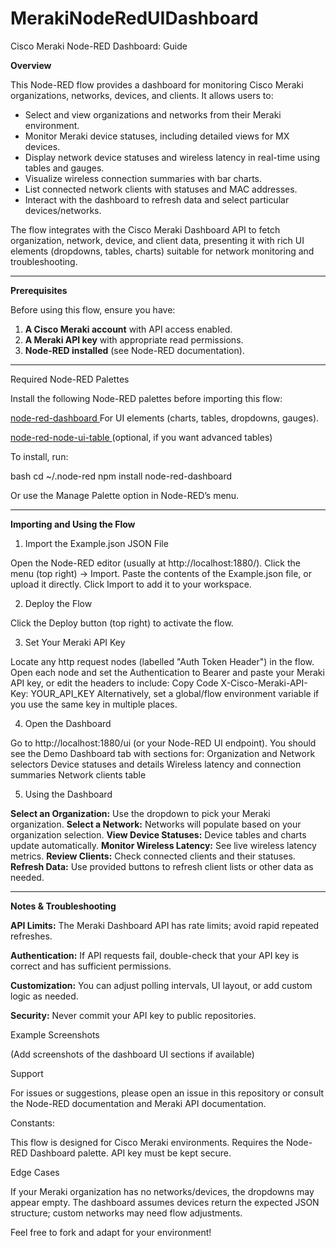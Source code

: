 # MerakiNodeRedUIDashboard

Cisco Meraki Node-RED Dashboard: Guide

**Overview**

This Node-RED flow provides a dashboard for monitoring Cisco Meraki organizations, networks, devices, and clients. It allows users to:

- Select and view organizations and networks from their Meraki environment.
- Monitor Meraki device statuses, including detailed views for MX devices.
- Display network device statuses and wireless latency in real-time using tables and gauges.
- Visualize wireless connection summaries with bar charts.
- List connected network clients with statuses and MAC addresses.
- Interact with the dashboard to refresh data and select particular devices/networks.

The flow integrates with the Cisco Meraki Dashboard API to fetch organization, network, device, and client data, presenting it with rich UI elements (dropdowns, tables, charts) suitable for network monitoring and troubleshooting.

----------------------------------------------------------------------------------------------------------------------------------------------------------------------------------------------------------------------------------------

**Prerequisites**

Before using this flow, ensure you have:


1. **A Cisco Meraki account** with API access enabled.
2. **A Meraki API key** with appropriate read permissions.
3. **Node-RED installed** (see Node-RED documentation).

----------------------------------------------------------------------------------------------------------------------------------------------------------------------------------------------------------------------------------------

Required Node-RED Palettes

Install the following Node-RED palettes before importing this flow:

[node-red-dashboard
](https://flows.nodered.org/node/node-red-dashboard)
For UI elements (charts, tables, dropdowns, gauges).

[node-red-node-ui-table
](https://flows.nodered.org/node/node-red-node-ui-table) (optional, if you want advanced tables)

To install, run:

bash
cd ~/.node-red
npm install node-red-dashboard

Or use the Manage Palette option in Node-RED’s menu.

----------------------------------------------------------------------------------------------------------------------------------------------------------------------------------------------------------------------------------------

**Importing and Using the Flow**

1. Import the Example.json JSON File

Open the Node-RED editor (usually at http://localhost:1880/).
Click the menu (top right) → Import.
Paste the contents of the Example.json file, or upload it directly.
Click Import to add it to your workspace.

2. Deploy the Flow

Click the Deploy button (top right) to activate the flow.

3. Set Your Meraki API Key

Locate any http request nodes (labelled "Auth Token Header") in the flow.
Open each node and set the Authentication to Bearer and paste your Meraki API key, or edit the headers to include:
Copy Code
X-Cisco-Meraki-API-Key: YOUR_API_KEY
Alternatively, set a global/flow environment variable if you use the same key in multiple places.

4. Open the Dashboard

Go to http://localhost:1880/ui (or your Node-RED UI endpoint).
You should see the Demo Dashboard tab with sections for:
Organization and Network selectors
Device statuses and details
Wireless latency and connection summaries
Network clients table

5. Using the Dashboard

**Select an Organization:** Use the dropdown to pick your Meraki organization.
**Select a Network:** Networks will populate based on your organization selection.
**View Device Statuses:** Device tables and charts update automatically.
**Monitor Wireless Latency:** See live wireless latency metrics.
**Review Clients:** Check connected clients and their statuses.
**Refresh Data:** Use provided buttons to refresh client lists or other data as needed.

----------------------------------------------------------------------------------------------------------------------------------------------------------------------------------------------------------------------------------------

**Notes & Troubleshooting**

**API Limits:** The Meraki Dashboard API has rate limits; avoid rapid repeated refreshes.

**Authentication:** If API requests fail, double-check that your API key is correct and has sufficient permissions.

**Customization:** You can adjust polling intervals, UI layout, or add custom logic as needed.

**Security:** Never commit your API key to public repositories.

Example Screenshots

(Add screenshots of the dashboard UI sections if available)

Support

For issues or suggestions, please open an issue in this repository or consult the Node-RED documentation and Meraki API documentation.



Constants:


This flow is designed for Cisco Meraki environments.
Requires the Node-RED Dashboard palette.
API key must be kept secure.


Edge Cases

If your Meraki organization has no networks/devices, the dropdowns may appear empty.
The dashboard assumes devices return the expected JSON structure; custom networks may need flow adjustments.


Feel free to fork and adapt for your environment!
